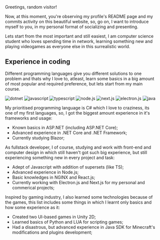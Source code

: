 Greetings, random visitor!

Now, at this moment, you're observing my profile's README page and my commits activity on this beautiful website, so, go on, I want to introduce myself to you, in my personal format of socializing and presenting.

Lets start from the most important and still easiest, I am computer science student who loves spending time in network, learning something new and playing videogames as everyone else in this surrealistic world.

## Experience in coding

Different programming languages give you different solutions to one problem and thats why I love to, atleast, learn some basics in a big amount of most popular and required preference, but lets start from my main course.

![dotnet]
![javascript] 
![typescript]
![node.js]
![next.js]
![electron.js]
![java]

My prioritised programming language is C# which I love to craziness, its one of my first languages, so, I got the biggest amount experience in it's frameworks and usage:

- Known basics in ASP.NET (including ASP.NET Core);
- Advanced experience in .NET Core and .NET Framework;
- Currently studying Blazor;

As fullstack developer, I of course, studying and work with front-end and computer design in which still haven't got such big experience, but still experiencing something new in every project and task:

- Adept of Javascript with addition of supersets (like TS);
- Advanced experience in Node.js;
- Basic knowledges in NGINX and React.js;
- Currently working with Electron.js and Next.js for my personal and commerical projects;

Inspired by gaming industry, I also learned some technologies because of the games, this list includes some things in which I learnt only basics and how some experience as it:

- Created two UI-based games in Unity 2D;
- Learned basics of Python and LUA for scripting games;
- Had a disastrous, but advanced experience in Java SDK for Minecraft's modifications and plugins development;

[dotnet]: https://img.shields.io/badge/Dotnet-0?style=for-the-badge&color=512BD4&logoColor=white&logo=dotnet
[javascript]: https://img.shields.io/badge/Javascript-0?style=for-the-badge&color=F7DF1E&logoColor=black&logo=javascript
[typescript]: https://img.shields.io/badge/Typescript-0?style=for-the-badge&color=3178C6&logoColor=white&logo=typescript
[node.js]: https://img.shields.io/badge/Node.js-0?style=for-the-badge&color=339933&logoColor=white&logo=node.js
[next.js]: https://img.shields.io/badge/Next.js-0?style=for-the-badge&color=000000&logoColor=white&logo=next.js
[electron.js]: https://img.shields.io/badge/Electron-0?style=for-the-badge&color=47848F&logoColor=white&logo=electron
[java]: https://img.shields.io/badge/JAVA-0?style=for-the-badge&color=FF9A00&logoColor=black&logo=intellij-idea
